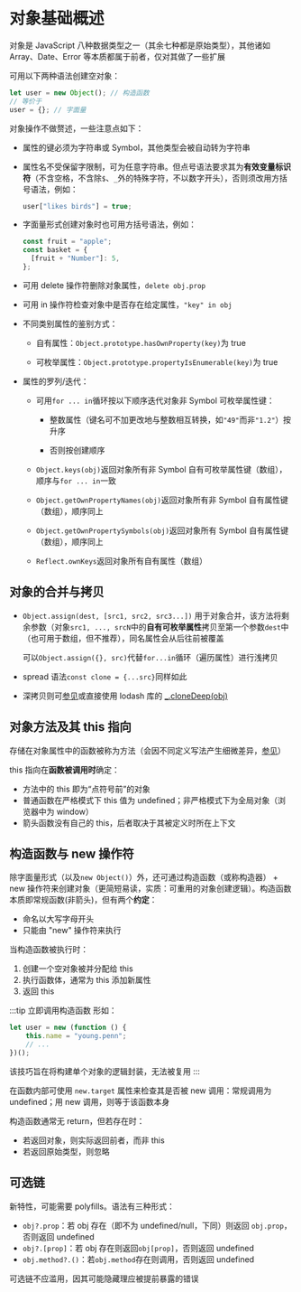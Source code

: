 # 对象基础概述

对象<!-- 或称普通对象（plain object） -->是 JavaScript 八种数据类型之一（其余七种都是原始类型），其他诸如 Array、Date、Error 等本质都属于前者，仅对其做了一些扩展

可用以下两种语法创建空对象：

```js
let user = new Object(); // 构造函数
// 等价于
user = {}; // 字面量
```

对象操作不做赘述，一些注意点如下：

- 属性的键必须为字符串或 Symbol，其他类型会被自动转为字符串

- 属性名不受保留字限制，可为任意字符串。但点号语法要求其为**有效变量标识符**（不含空格，不含除`$`、`_`外的特殊字符，不以数字开头），否则须改用方括号语法，例如：

  ```js
  user["likes birds"] = true;
  ```

- 字面量形式创建对象时也可用方括号语法，例如：

  ```js
  const fruit = "apple";
  const basket = {
  	[fruit + "Number"]: 5,
  };
  ```

- 可用 delete 操作符删除对象属性，`delete obj.prop`

- 可用 in 操作符检查对象中是否存在给定属性，`"key" in obj`

- 不同类别属性的鉴别方式：

  - 自有属性：`Object.prototype.hasOwnProperty(key)`为 true

  - 可枚举属性：`Object.prototype.propertyIsEnumerable(key)`为 true

- 属性的罗列/迭代：

  - 可用`for ... in`循环按以下顺序迭代对象非 Symbol 可枚举属性键：

    - 整数属性（键名可不加更改地与整数相互转换，如`"49"`而非`"1.2"`）按升序

    - 否则按创建顺序

  - `Object.keys(obj)`返回对象所有非 Symbol 自有可枚举属性键（数组），顺序与`for ... in`一致

  - `Object.getOwnPropertyNames(obj)`返回对象所有非 Symbol 自有属性键（数组），顺序同上

  - `Object.getOwnPropertySymbols(obj)`返回对象所有 Symbol 自有属性键（数组），顺序同上

  - `Reflect.ownKeys`返回对象所有自有属性（数组）

## 对象的合并与拷贝

- `Object.assign(dest, [src1, src2, src3...])` 用于对象合并，该方法将剩余参数（对象`src1, ..., srcN`中的**自有可枚举属性**拷贝至第一个参数`dest`中（也可用于数组，但不推荐），同名属性会从后往前被覆盖

  可以`Object.assign({}, src)`代替`for...in`循环（遍历属性）进行浅拷贝

- spread 语法`const clone = {...src}`同样如此

- 深拷贝则可[参见](/interview/deep-copy)或直接使用 lodash 库的 [\_.cloneDeep(obj)](https://lodash.com/docs#cloneDeep)

## 对象方法及其 this 指向

存储在对象属性中的函数被称为方法（会因不同定义写法产生细微差异，[参见](/javascript-info/class/#内部机制)）

this 指向在**函数被调用时**确定：

- 方法中的 this 即为“点符号前”的对象
- 普通函数在严格模式下 this 值为 undefined；非严格模式下为全局对象（浏览器中为 window）
- 箭头函数没有自己的 this，后者取决于其被定义时所在上下文

## 构造函数与 new 操作符

除字面量形式（以及`new Object()`）外，还可通过构造函数（或称构造器） + new 操作符来创建对象（更简短易读，实质：可重用的对象创建逻辑）。构造函数本质即常规函数(非箭头)，但有两个**约定**：

- 命名以大写字母开头
- 只能由 "new" 操作符来执行

当构造函数被执行时：

1. 创建一个空对象被并分配给 this
2. 执行函数体，通常为 this 添加新属性
3. 返回 this

:::tip 立即调用构造函数
形如：

```js
let user = new (function () {
	this.name = "young.penn";
	// ...
})();
```

该技巧旨在将构建单个对象的逻辑封装，无法被复用
:::

在函数内部可使用 `new.target` 属性来检查其是否被 new 调用：常规调用为 undefined；用 new 调用，则等于该函数本身

构造函数通常无 return，但若存在时：

- 若返回对象，则实际返回前者，而非 this
- 若返回原始类型，则忽略

## 可选链

新特性，可能需要 polyfills。语法有三种形式：

- `obj?.prop`：若 obj 存在（即不为 undefined/null，下同）则返回 `obj.prop`，否则返回 undefined
- `obj?.[prop]`：若 obj 存在则返回`obj[prop]`，否则返回 undefined
- `obj.method?.()`：若`obj.method`存在则调用，否则返回 undefined

可选链不应滥用，因其可能隐藏理应被提前暴露的错误

